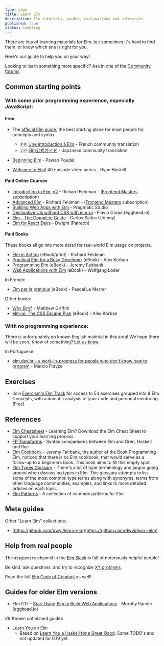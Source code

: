 ```yaml
---
type: page
title: Learn Elm
description: Elm tutorials, guides, explanations and references
published: true
status: seedling
---
```



There are lots of learning materials for Elm, but sometimes it's hard to find them, or know which one is right for you.

Here's our guide to help you on your way!

Looking to learn something more specific? Ask in one of the [Community forums](/community/forums-chat).


## Common starting points


### With some prior programming experience, especially JavaScript:

#### Free

- The [official Elm guide](https://guide.elm-lang.org/), the best starting place for most people for concepts and syntax
  - 🇫🇷 [Une introduction à Elm](https://guide.elm-france.fr/) - French community translation
  - 🇯🇵 [Elm公式ガイド](https://guide.elm-lang.jp/) - Japanese community translation

- [Beginning Elm](https://elmprogramming.com/) - Pawan Poudel

- [Welcome to Elm!](https://www.youtube.com/playlist?list=PLuGpJqnV9DXq_ItwwUoJOGk_uCr72Yvzb) 40 episode video series - Ryan Haskell

#### Paid Online Courses

- [Introduction to Elm, v2](https://frontendmasters.com/courses/intro-elm/) - Richard Feldman - ([Frontend Masters](https://frontendmasters.com/) subscription)
- [Advanced Elm](https://frontendmasters.com/courses/advanced-elm/) - Richard Feldman - ([Frontend Masters](https://frontendmasters.com/) subscription)
- [Building Web Apps with Elm](https://pragmaticstudio.com/elm) - Pragmatic Studio
- [Declarative UIs without CSS with elm-ui](https://egghead.io/courses/declarative-uis-without-css-with-elm-ui-93bd) - Flavio Corpa (egghead.io)
- [Elm - The Complete Guide](https://www.udemy.com/course/elm-the-complete-guide/) - Carlos Saltos (Udemy)
- [Elm for React Devs](https://elmforreactdevs.com/) - Dwight  (Patreon)

#### Paid Books

These books all go into more detail for real-world Elm usage on projects.

- [Elm in Action](https://www.manning.com/books/elm-in-action) (eBook/print) - Richard Feldman
- [Practical Elm for a Busy Developer](https://korban.net/elm/) (eBook) - Alex Korban
- [Programming Elm](https://pragprog.com/titles/jfelm/programming-elm/) (eBook) - Jeremy Fairbank
- [Web Applications with Elm](https://link.springer.com/book/10.1007/978-1-4842-2610-0) (eBook) - Wolfgang Loder

In French:

- [Elm par la pratique](https://leanpub.com/elmparlapratique) (eBook) - Pascal Le Merrer

Other books:

- [Why Elm?](https://www.oreilly.com/library/view/why-elm/9781491990728/) - Matthew Griffith
- [elm-ui: The CSS Escape Plan](https://korban.net/elm/elm-ui-guide/) (eBook) - Alex Korban


### With no programming experience:

There is unfortunately no known English material in this area! We hope there will be soon. Know of something? [Let us know](/discuss).

In Portuguese:

- [elm.dev.br - a work-in-progress for people who don't know how to program](https://elm.dev.br/) - Marcio Frayze


## Exercises

- Join [Exercism's Elm Track](https://exercism.org/tracks/elm/) for access to 54 exercises grouped into 8 Elm Concepts, with automatic analysis of your code and personal mentoring. (Free)


## References

- [Elm Cheatsheet](https://lucamug.github.io/elm-cheat-sheet/) - Learning Elm? Download the Elm Cheat Sheet to support your learning process
- [FP Transforms](https://fptransforms.netlify.app/transformations.html) - Syntax comparisons between Elm and Gren, Haskell and Roc
- [Elm Cookbook](https://orasund.gitbook.io/elm-cookbook/) - Jeremy Fairbank, the author of the Book Programming Elm, noticed that there is no Elm cookbook, that would serve as a follow-up to a beginners book. This book aims to fill this empty spot.
- [Elm Types Glossary](https://gist.github.com/JoelQ/6b303d9ad450537163b6f8f6cf8a4ed8) - There's a lot of type terminology and jargon going around when discussing types in Elm. This glossary attempts to list some of the most common type terms along with synonyms, terms from other language communities, examples, and links to more detailed articles on each topic.
- [Elm Patterns](https://sporto.github.io/elm-patterns/index.html) - A collection of common patterns for Elm.


## Meta guides

Other "Learn Elm" collections:

- [https://github.com/dwyl/learn-elm](https://github.com/dwyl/learn-elm)


## Help from real people

The `#beginners` channel in the [Elm Slack](https://elmcraft.org/community/forums-chat#official) is full of notoriously helpful people!

Be kind, ask questions, and try to recognize [XY problems](https://en.wikipedia.org/wiki/XY_problem).

Read the full [Elm Code of Conduct](https://github.com/elm-community/discussions/blob/master/code-of-conduct.md) as well!


## Guides for older Elm versions

- Elm 0.17 - [Start Using Elm to Build Web Applications](https://egghead.io/courses/start-using-elm-to-build-web-applications) - Murphy Randle (egghead.io)

<wip>
## Known unfinished guides

- [Learn You an Elm](https://learnyouanelm.github.io/)<br/>
  - Based on [Learn You a Haskell for a Great Good](http://learnyouahaskell.com/chapters). Some TODO's and not updated for 0.19 yet.
</wip>
